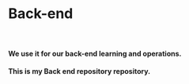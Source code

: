 # Back-end
<br>
<h4>We use it for our back-end learning and operations.</h4>
<h4>This is my Back end repository repository.</h4>
